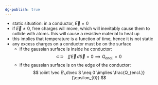 ```yaml
---
dg-publish: true
---
```

- static situation: in a conductor, $\vec E = 0$
- if $\vec E \neq 0$, free charges will move, which will inevitably cause them to collide with atoms. this will cause a resistive material to heat up
- this implies that temperature is a function of time, hence it is not static
- any excess charges on a conductor must be on the surface
	- if the gaussian surface is inside he conductor:
$$\newcommand{\oiint}{\subset\!\supset \!\!\!\!\!\!\!\!\!\!\iint}
	\oiint \vec E\,d\vec S = 0 \implies Q_{encl.}=0$$
	- if the gaussian surface is on the edge of the conductor:
$$
\oiint \vec E\,d\vec S \neq 0 \implies \frac{Q_{encl.}}{\epsilon_{0}}
$$
